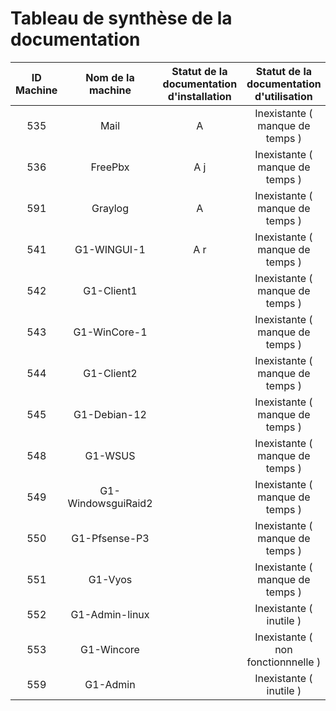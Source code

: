 # Tableau de synthèse de la documentation

| ID Machine  | Nom de la machine | Statut de la documentation d'installation | Statut de la documentation d'utilisation |
|:-----------------:|:-----------------:|:-----------------------------------------:|:----------------------------------------:|
| 535 | Mail      |  A                                |   Inexistante ( manque de temps  )       |
| 536 | FreePbx       |  A j                                |   Inexistante ( manque de temps  )       |
| 591 | Graylog     |  A                                |   Inexistante ( manque de temps  )       |
| 541 | G1-WINGUI-1      |  A r                                   |   Inexistante ( manque de temps  )       |
| 542 | G1-Client1      |                                    |   Inexistante ( manque de temps  )       |
| 543 | G1-WinCore-1  |                                   |   Inexistante ( manque de temps  )       |
| 544 | G1-Client2       |                                    |   Inexistante ( manque de temps  )       |
| 545 | G1-Debian-12   |                                    |   Inexistante ( manque de temps  )       |
| 548 | G1-WSUS          |                                   |   Inexistante ( manque de temps  )       |
| 549 | G1-WindowsguiRaid2       |                                     |   Inexistante ( manque de temps  )       |
| 550 | G1-Pfsense-P3 |                                 |   Inexistante ( manque de temps  )       |
| 551 | G1-Vyos |                                     |   Inexistante ( manque de temps  )       |
| 552 | G1-Admin-linux          |             |   Inexistante ( inutile  )               |
| 553 | G1-Wincore         |        |   Inexistante  ( non fonctionnnelle )    |
| 559 | G1-Admin    |                                 |   Inexistante ( inutile  )               |
